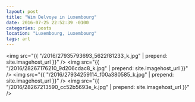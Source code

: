 ```yaml
---
layout: post
title: "Wim Delvoye in Luxembourg"
date: 2016-07-25 22:52:39 -0100
categories: posts
location: "Luxembourg, Luxembourg"
tags: art
---
```


<img src="{{ "/2016/27935793693_5622f81233_k.jpg" | prepend: site.imagehost_url }}" />
<img src="{{ "/2016/28267176210_9d206cdac8_k.jpg" | prepend: site.imagehost_url }}" />
<img src="{{ "/2016/27934259114_f00a380585_k.jpg" | prepend: site.imagehost_url }}" />
<img src="{{ "/2016/28267213590_cc52b5693e_k.jpg" | prepend: site.imagehost_url }}" />
